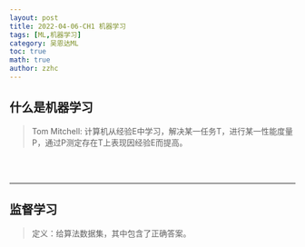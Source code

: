 ```yaml
---
layout: post
title: 2022-04-06-CH1 机器学习 
tags: [ML,机器学习]
category: 吴恩达ML
toc: true
math: true
author: zzhc
---
```



## 什么是机器学习

> Tom Mitchell: 计算机从经验E中学习，解决某一任务T，进行某一性能度量P，通过P测定存在T上表现因经验E而提高。

<br>
<br>

***


## 监督学习

> 定义：给算法数据集，其中包含了正确答案。